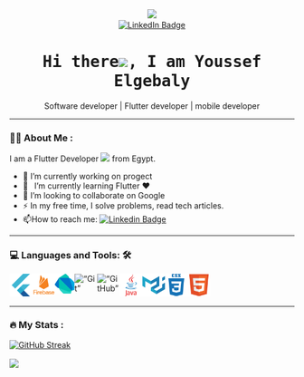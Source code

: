 <div id="header" align="center">
  <img src="https://media.giphy.com/media/M9gbBd9nbDrOTu1Mqx/giphy.gif" width="100"/>
</div>
<div id="badges" align="center">
  <a href="https://www.linkedin.com/in/youssef-elgebaly-35254715a/">
    <img src="https://img.shields.io/badge/LinkedIn-blue?style=for-the-badge&logo=linkedin&logoColor=white" alt="LinkedIn Badge"/>
  </a>
</div>
<h1 align='center'><samp><strong>Hi there<img src="https://media.giphy.com/media/hvRJCLFzcasrR4ia7z/giphy.gif" width="35"/>, I am Youssef Elgebaly</strong></samp></h1>

<p align='center'>Software developer | Flutter developer | mobile developer</p>

---

### :woman_technologist: About Me :
I am a Flutter Developer <img src="https://media.giphy.com/media/WUlplcMpOCEmTGBtBW/giphy.gif" width="30"> from Egypt.

- 🔭 I’m currently working on progect 
- 🌱  I’m currently learning Flutter ❤️
- 👯 I’m looking to collaborate on Google 
- :zap: In my free time, I solve problems, read tech articles.
- :mailbox:How to reach me: [![Linkedin Badge](https://img.shields.io/badge/-YoussefElgebaly-blue?style=flat&logo=Linkedin&logoColor=white)](https://www.linkedin.com/in/youssef-elgebaly-35254715a/)

---

### 💻 **Languages and Tools:** 🛠️ <div>
<img align="left" src="https://github.com/devicons/devicon/blob/master/icons/flutter/flutter-original.svg" title="Flutter" alt="Flutter" width="40" height="40"/>
<img align="left" src="https://github.com/devicons/devicon/blob/master/icons/firebase/firebase-plain-wordmark.svg" title="Firebase" alt="Firebase" width="40"height="40"/>
  <img align="left" src="https://github.com/devicons/devicon/blob/master/icons/dart/dart-original.svg" title="Dart" alt="Dart" width="35"height="35"/>
<img align="left" alt=“Git” width="40" src="https://www.vectorlogo.zone/logos/git-scm/git-scm-icon.svg" />
<img align="left" alt=“GitHub” width="40" src="https://www.vectorlogo.zone/logos/github/github-icon.svg" />
<img align="left"  src="https://github.com/devicons/devicon/blob/master/icons/java/java-original-wordmark.svg" title="Java" alt="Java" width="40" height="40"/>
  <img align="left" src="https://github.com/devicons/devicon/blob/master/icons/materialui/materialui-original.svg" title="Material UI" alt="Material UI" width="40"height="40"/>
  <img align="left" src="https://github.com/devicons/devicon/blob/master/icons/css3/css3-plain-wordmark.svg"  title="CSS3" alt="CSS" width="40" height="40"/>
  <img  src="https://github.com/devicons/devicon/blob/master/icons/html5/html5-original.svg" title="HTML5" alt="HTML" width="40" height="40"/>
</div>

---

### :fire: My Stats :

[![GitHub Streak](https://github-readme-streak-stats.herokuapp.com/?youssefelgebaly=DenverCoder1&theme=dark)](https://git.io/streak-stats)



<!-- <a href="https://github.com/youssefelgebaly/github-readme-stats"><img align="center" src="https://github-readme-stats.vercel.app/api?username=youssefelgebaly&show_icons=true&include_all_commits=true&theme=buefy&hide_border=true" alt="Youssef's github stats" /></a>  -->

 
<a href="https://github.com/youssefelgebaly/github-readme-stats"><img align="center" src="https://github-readme-stats.vercel.app/api/top-langs/?username=youssefelgebaly&layout=compact&theme=buefy&hide_border=true" /></a> 

